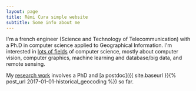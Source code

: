 ```yaml
---
layout: page
title: Rémi Cura simple website
subtitle: Some info about me
---
```


I'm a french engineer (Science and Technology of Telecommunication) with a Ph.D in computer science applied to Geographical Information.
I'm interested in [lots of fields](./research_interest) of computer science, mostly about computer vision, computer graphics, machine learning and database/big data, and remote sensing.


My [research work](./publi) involves a PhD and [a postdoc]({{ site.baseurl }}{% post_url 2017-01-01-historical_geocoding %}) so far.